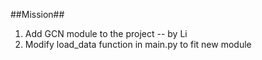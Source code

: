##Mission##
1. Add GCN module to the project -- by Li
2. Modify load_data function in main.py to fit new module

